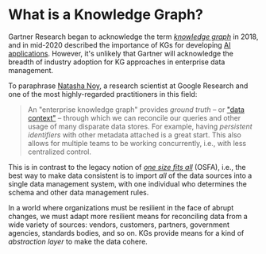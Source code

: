 # What is a Knowledge Graph?

Gartner Research began to acknowledge the term [*knowledge graph*](https://derwen.ai/d/knowledge_graph) in 2018, and in mid-2020 described the importance of KGs for developing [AI applications](https://www.gartner.com/en/documents/3985680/how-to-build-knowledge-graphs-that-enable-ai-driven-ente).
However, it's unlikely that Gartner will acknowledge the breadth of industry adoption for KG approaches in enterprise data management.

To paraphrase [Natasha Noy](https://research.google/people/NatalyaNoy/), a research scientist at Google Research and one of the most highly-regarded practitioners in this field:

> An "enterprise knowledge graph" provides *ground truth* – or ["data context"]( http://cidrdb.org/cidr2017/papers/p111-hellerstein-cidr17.pdf) – through which we can reconcile our queries and other usage of many disparate data stores.
> For example, having *persistent identifiers* with other metadata attached is a great start.
> This also allows for multiple teams to be working concurrently, i.e., with less centralized control.

This is in contrast to the legacy notion of [*one size fits all*](https://en.wikipedia.org/wiki/One_size_fits_all) (OSFA), i.e., the best way to make data consistent is to import *all* of the data sources into a single data management system, with one individual who determines the schema and other data management rules.

In a world where organizations must be resilient in the face of abrupt changes, we must adapt more resilient means for reconciling data from a wide variety of sources: vendors, customers, partners, government agencies, standards bodies, and so on.
KGs provide means for a kind of *abstraction layer* to make the data cohere.
